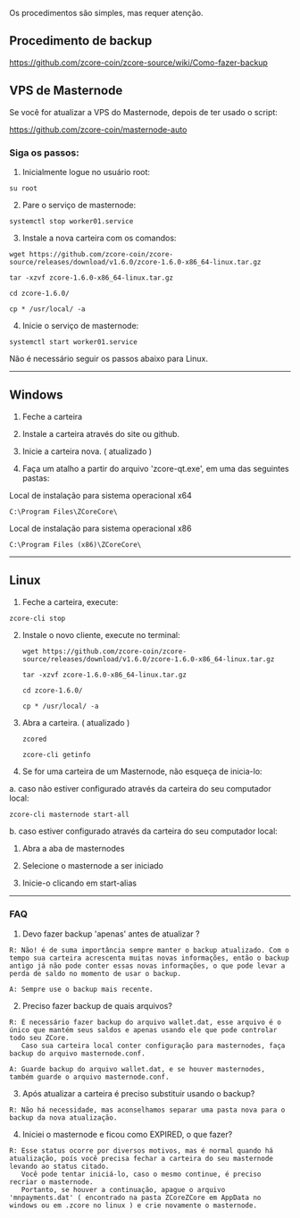 Os procedimentos são simples, mas requer atenção.

## Procedimento de backup

https://github.com/zcore-coin/zcore-source/wiki/Como-fazer-backup


## VPS de Masternode

Se você for atualizar a VPS do Masternode, depois de ter usado o script:

https://github.com/zcore-coin/masternode-auto

### Siga os passos:

1. Inicialmente logue no usuário root: 

`su root`

2. Pare o serviço de masternode: 

`systemctl stop worker01.service`

3. Instale a nova carteira com os comandos:
```
wget https://github.com/zcore-coin/zcore-source/releases/download/v1.6.0/zcore-1.6.0-x86_64-linux.tar.gz

tar -xzvf zcore-1.6.0-x86_64-linux.tar.gz

cd zcore-1.6.0/

cp * /usr/local/ -a
```

4. Inicie o serviço de masternode:

`systemctl start worker01.service`

Não é necessário seguir os passos abaixo para Linux.

***



## Windows 

1. Feche a carteira

2. Instale a carteira através do site ou github.

3. Inicie a carteira nova. ( atualizado )

4. Faça um atalho a partir do arquivo 'zcore-qt.exe',
 em uma das seguintes pastas:
 
Local de instalação para sistema operacional x64

`C:\Program Files\ZCoreCore\`

Local de instalação para sistema operacional x86

`C:\Program Files (x86)\ZCoreCore\`

***


## Linux

1. Feche a carteira, execute:

  `zcore-cli stop`

2. Instale o novo cliente, execute no terminal:

   `wget https://github.com/zcore-coin/zcore-source/releases/download/v1.6.0/zcore-1.6.0-x86_64-linux.tar.gz`

   `tar -xzvf zcore-1.6.0-x86_64-linux.tar.gz`

   `cd zcore-1.6.0/`

   `cp * /usr/local/ -a`

3. Abra a carteira. ( atualizado )

   `zcored`

   `zcore-cli getinfo`

4. Se for uma carteira de um Masternode, não esqueça de inicia-lo:

 a. caso não estiver configurado através da carteira do seu computador local:

   `zcore-cli masternode start-all`

 b. caso estiver configurado através da carteira do seu computador local:

   1. Abra a aba de masternodes

   2. Selecione o masternode a ser iniciado

   3. Inicie-o clicando em start-alias

***



### FAQ

1. Devo fazer backup 'apenas' antes de atualizar ?
```
R: Não! é de suma importância sempre manter o backup atualizado. Com o tempo sua carteira acrescenta muitas novas informações, então o backup antigo já não pode conter essas novas informações, o que pode levar a perda de saldo no momento de usar o backup.
 
A: Sempre use o backup mais recente.
```

2. Preciso fazer backup de quais arquivos?

```
R: É necessário fazer backup do arquivo wallet.dat, esse arquivo é o único que mantém seus saldos e apenas usando ele que pode controlar todo seu ZCore.
   Caso sua carteira local conter configuração para masternodes, faça backup do arquivo masternode.conf.
 
A: Guarde backup do arquivo wallet.dat, e se houver masternodes, também guarde o arquivo masternode.conf.
```

3. Após atualizar a carteira é preciso substituir usando o backup?
```
R: Não há necessidade, mas aconselhamos separar uma pasta nova para o backup da nova atualização.
```

4. Iniciei o masternode e ficou como EXPIRED, o que fazer?
```
R: Esse status ocorre por diversos motivos, mas é normal quando há atualização, poís você precisa fechar a carteira do seu masternode levando ao status citado.
   Você pode tentar iniciá-lo, caso o mesmo continue, é preciso recriar o masternode. 
   Portanto, se houver a continuação, apague o arquivo 'mnpayments.dat' ( encontrado na pasta ZCoreZCore em AppData no windows ou em .zcore no linux ) e crie novamente o masternode.
```